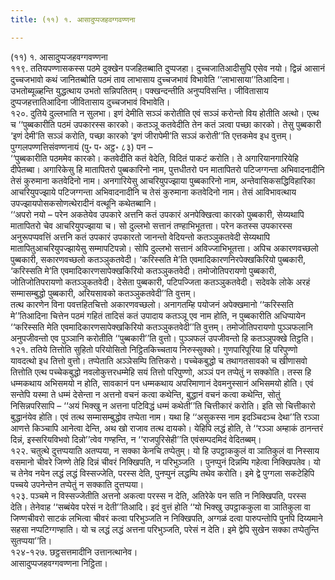 ```yaml
---
title: (११) १. आसादुप्पजहवग्गवण्णना

---
```

(११) १. आसादुप्पजहवग्गवण्णना  
११९. ततियपण्णासकस्स पठमे दुक्खेन पजहितब्बाति दुप्पजहा। दुच्चजातिआदीसुपि एसेव नयो। द्विन्नं आसानं दुच्चजभावो कथं जानितब्बोति पठमं ताव लाभासाय दुच्चजभावं विभावेति ‘‘लाभासाया’’तिआदिना। उभतोब्यूळ्हन्ति युद्धत्थाय उभतो सन्निपतितम्। पक्खन्दन्तीति अनुप्पविसन्ति। जीवितासाय दुप्पजहत्तातिआदिना जीवितासाय दुच्चजभावं विभावेति।  
१२०. दुतिये दुल्लभाति न सुलभा। इणं देमीति सञ्ञं करोतीति एवं सञ्ञं करोन्तो विय होतीति अत्थो। एत्थ च ‘‘पुब्बकारीति पठमं उपकारस्स कारको। कतञ्ञू कतवेदीति तेन कतं ञत्वा पच्छा कारको। तेसु पुब्बकारी ‘इणं देमी’ति सञ्ञं करोति, पच्छा कारको ‘इणं जीरापेमी’ति सञ्ञं करोती’’ति एत्तकमेव इध वुत्तम्। पुग्गलपण्णत्तिसंवण्णनायं (पु॰ प॰ अट्ठ॰ ८३) पन –  
‘‘पुब्बकारीति पठममेव कारको। कतवेदीति कतं वेदेति, विदितं पाकटं करोति। ते अगारियानगारियेहि दीपेतब्बा। अगारिकेसु हि मातापितरो पुब्बकारिनो नाम, पुत्तधीतरो पन मातापितरो पटिजग्गन्ता अभिवादनादीनि तेसं कुरुमाना कतवेदिनो नाम। अनगारियेसु आचरियुपज्झाया पुब्बकारिनो नाम, अन्तेवासिकसद्धिविहारिका आचरियुपज्झाये पटिजग्गन्ता अभिवादनादीनि च तेसं कुरुमाना कतवेदिनो नाम। तेसं आविभावत्थाय उपज्झायपोसकसोणत्थेरादीनं वत्थूनि कथेतब्बानि।  
‘‘अपरो नयो – परेन अकतेयेव उपकारे अत्तनि कतं उपकारं अनपेक्खित्वा कारको पुब्बकारी, सेय्यथापि मातापितरो चेव आचरियुपज्झाया च। सो दुल्लभो सत्तानं तण्हाभिभूतत्ता। परेन कतस्स उपकारस्स अनुरूपप्पवत्तिं अत्तनि कतं उपकारं उपकारतो जानन्तो वेदियन्तो कतञ्ञुकतवेदी सेय्यथापि मातापितुआचरियुपज्झायेसु सम्मापटिपन्नो। सोपि दुल्लभो सत्तानं अविज्जाभिभूतत्ता। अपिच अकारणवच्छलो पुब्बकारी, सकारणवच्छलो कतञ्ञुकतवेदी। ‘करिस्सति मे’ति एवमादिकारणनिरपेक्खकिरियो पुब्बकारी, ‘करिस्सति मे’ति एवमादिकारणसापेक्खकिरियो कतञ्ञुकतवेदी। तमोजोतिपरायणो पुब्बकारी, जोतिजोतिपरायणो कतञ्ञुकतवेदी। देसेता पुब्बकारी, पटिपज्जिता कतञ्ञुकतवेदी। सदेवके लोके अरहं सम्मासम्बुद्धो पुब्बकारी, अरियसावको कतञ्ञुकतवेदी’’ति वुत्तम्।  
तत्थ कारणेन विना पवत्तहितचित्तो अकारणवच्छलो। अनागतम्हि पयोजनं अपेक्खमानो ‘‘करिस्सति मे’’तिआदिना चित्तेन पठमं गहितं तादिसं कतं उपादाय कतञ्ञू एव नाम होति, न पुब्बकारीति अधिप्पायेन ‘‘करिस्सति मेति एवमादिकारणसापेक्खकिरियो कतञ्ञुकतवेदी’’ति वुत्तम्। तमोजोतिपरायणो पुञ्ञफलानि अनुपजीवन्तो एव पुञ्ञानि करोतीति ‘‘पुब्बकारी’’ति वुत्तो। पुञ्ञफलं उपजीवन्तो हि कतञ्ञुपक्खे तिट्ठति।  
१२१. ततिये तित्तोति सुहितो परियोसितो निट्ठितकिच्चताय निरुस्सुक्को। गुणपारिपूरिया हि परिपुण्णो यावदत्थो इध तित्तो वुत्तो। तप्पेताति अञ्ञेसम्पि तित्तिकरो। पच्चेकबुद्धो च तथागतसावको च खीणासवो तित्तोति एत्थ पच्चेकबुद्धो नवलोकुत्तरधम्मेहि सयं तित्तो परिपुण्णो, अञ्ञं पन तप्पेतुं न सक्कोति। तस्स हि धम्मकथाय अभिसमयो न होति, सावकानं पन धम्मकथाय अपरिमाणानं देवमनुस्सानं अभिसमयो होति। एवं सन्तेपि यस्मा ते धम्मं देसेन्ता न अत्तनो वचनं कत्वा कथेन्ति, बुद्धानं वचनं कत्वा कथेन्ति, सोतुं निसिन्नपरिसापि – ‘‘अयं भिक्खु न अत्तना पटिविद्धं धम्मं कथेती’’ति चित्तीकारं करोति। इति सो चित्तीकारो बुद्धानंयेव होति। एवं तत्थ सम्मासम्बुद्धोव तप्पेता नाम। यथा हि ‘‘असुकस्स नाम इदञ्चिदञ्च देथा’’ति रञ्ञा आणत्ते किञ्चापि आनेत्वा देन्ति, अथ खो राजाव तत्थ दायको। येहिपि लद्धं होति, ते ‘‘रञ्ञा अम्हाकं ठानन्तरं दिन्नं, इस्सरियविभवो दिन्नो’’त्वेव गण्हन्ति, न ‘‘राजपुरिसेही’’ति एवंसम्पदमिदं वेदितब्बम्।  
१२२. चतुत्थे दुत्तप्पयाति अतप्पया, न सक्का केनचि तप्पेतुम्। यो हि उपट्ठाककुलं वा ञातिकुलं वा निस्साय वसमानो चीवरे जिण्णे तेहि दिन्नं चीवरं निक्खिपति, न परिभुञ्जति । पुनप्पुनं दिन्नम्पि गहेत्वा निक्खिपतेव। यो च तेनेव नयेन लद्धं लद्धं विस्सज्जेति, परस्स देति, पुनप्पुनं लद्धम्पि तथेव करोति। इमे द्वे पुग्गला सकटेहिपि पच्चये उपनेन्तेन तप्पेतुं न सक्काति दुत्तप्पया।  
१२३. पञ्चमे न विस्सज्जेतीति अत्तनो अकत्वा परस्स न देति, अतिरेके पन सति न निक्खिपति, परस्स देति। तेनेवाह ‘‘सब्बंयेव परेसं न देती’’तिआदि। इदं वुत्तं होति ‘‘यो भिक्खु उपट्ठाककुला वा ञातिकुला वा जिण्णचीवरो साटकं लभित्वा चीवरं कत्वा परिभुञ्जति न निक्खिपति, अग्गळं दत्वा पारुपन्तोपि पुनपि दिय्यमाने सहसा नप्पटिग्गण्हाति। यो च लद्धं लद्धं अत्तना परिभुञ्जति, परेसं न देति। इमे द्वेपि सुखेन सक्का तप्पेतुन्ति सुतप्पया’’ति।  
१२४-१२७. छट्ठसत्तमादीनि उत्तानत्थानेव।  
आसादुप्पजहवग्गवण्णना निट्ठिता।  